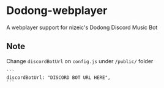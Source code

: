 # Dodong-webplayer
 A webplayer support for nizeic's Dodong Discord Music Bot

## Note
Change `discordBotUrl` on `config.js` under `/public/` folder

    ```
    discordBotUrl: "DISCORD BOT URL HERE",
    ```
